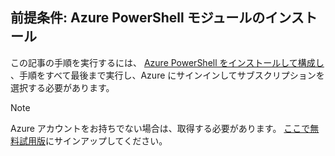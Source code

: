 ## <a name="prerequisite-install-the-azure-powershell-module"></a>前提条件: Azure PowerShell モジュールのインストール

この記事の手順を実行するには、 [Azure PowerShell をインストールして構成し](/powershell/azureps-cmdlets-docs) 、手順をすべて最後まで実行し、Azure にサインインしてサブスクリプションを選択する必要があります。

> [!NOTE]
> Azure アカウントをお持ちでない場合は、取得する必要があります。 [ここで無料試用版](../articles/active-directory/sign-up-organization.md)にサインアップしてください。
